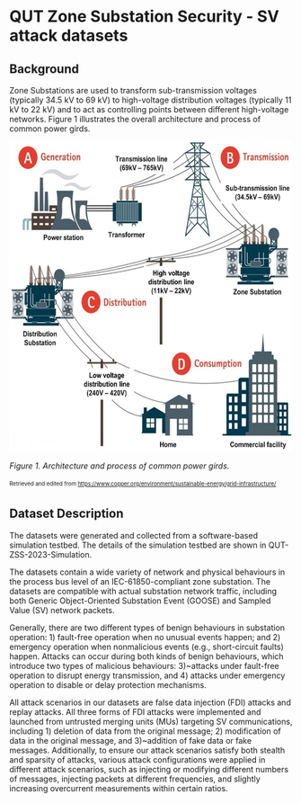 # QUT Zone Substation Security - SV attack datasets

## Background
Zone Substations are used to transform sub-transmission voltages (typically 34.5 kV to 69 kV) to high-voltage distribution voltages (typically 11 kV to 22 kV) and to act as controlling points between different high-voltage networks. Figure 1 illustrates the overall architecture and process of common power girds.

<img src="PowerGrids.jpg" alt="" width="600" height="552" />

*Figure 1. Architecture and process of common power girds.*

<sub><sup>Retrieved and edited from https://www.copper.org/environment/sustainable-energy/grid-infrastructure/</sup></sub>

## Dataset Description
The datasets were generated and collected from a software-based simulation testbed. The details of the simulation testbed are shown in QUT-ZSS-2023-Simulation.

The datasets contain a wide variety of network and physical behaviours in the process bus level of an IEC-61850-compliant zone substation. The datasets are compatible with actual substation network traffic, including both Generic Object-Oriented Substation Event (GOOSE) and Sampled Value (SV) network packets. 

Generally, there are two different types of benign behaviours in substation operation: 1) fault-free operation when no unusual events happen; and 2) emergency operation when nonmalicious events (e.g., short-circuit faults) happen. Attacks can occur during both kinds of benign behaviours, which introduce two types of malicious behaviours: 3)~attacks under fault-free operation to disrupt energy transmission, and 4) attacks under emergency operation to disable or delay protection mechanisms.

All attack scenarios in our datasets are false data injection (FDI) attacks and replay attacks. All three forms of FDI attacks were implemented and launched from untrusted merging units (MUs) targeting SV communications, including 1) deletion of data from the original message; 2) modification of data in the original message, and 3)~addition of fake data or fake messages. Additionally, to ensure our attack scenarios satisfy both stealth and sparsity of attacks, various attack configurations were applied in different attack scenarios, such as injecting or modifying different numbers of messages, injecting packets at different frequencies, and slightly increasing overcurrent measurements within certain ratios. 
